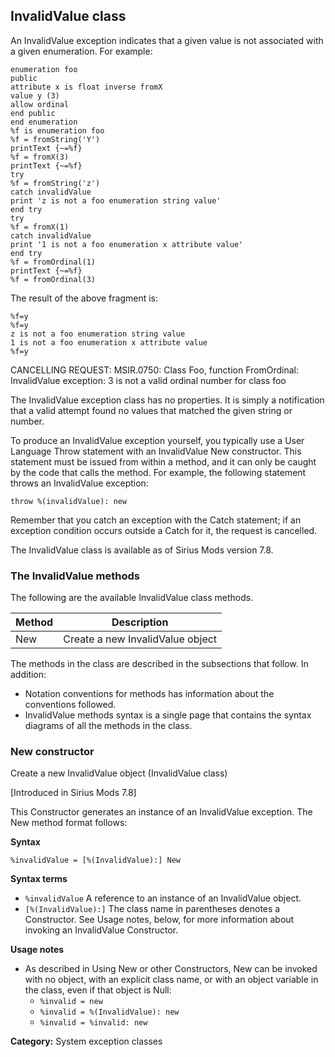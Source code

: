 ## InvalidValue class

An InvalidValue exception indicates that a given value is not associated with a given enumeration. For example:

```
enumeration foo
public
attribute x is float inverse fromX
value y (3)
allow ordinal
end public
end enumeration
%f is enumeration foo
%f = fromString('Y')
printText {~=%f}
%f = fromX(3)
printText {~=%f}
try
%f = fromString('z')
catch invalidValue
print 'z is not a foo enumeration string value'
end try
try
%f = fromX(1)
catch invalidValue
print '1 is not a foo enumeration x attribute value'
end try
%f = fromOrdinal(1)
printText {~=%f}
%f = fromOrdinal(3)
```

The result of the above fragment is:

```
%f=y
%f=y
z is not a foo enumeration string value
1 is not a foo enumeration x attribute value
%f=y
```

CANCELLING REQUEST: MSIR.0750: Class Foo, function FromOrdinal:
InvalidValue exception: 3 is not a valid ordinal number for class foo

The InvalidValue exception class has no properties. It is simply a notification that a valid attempt found no values that matched the given string or number.

To produce an InvalidValue exception yourself, you typically use a User Language Throw statement with an InvalidValue New constructor. This statement must be issued from within a method, and it can only be caught by the code that calls the method. For example, the following statement throws an InvalidValue exception:

```
throw %(invalidValue): new
```

Remember that you catch an exception with the Catch statement; if an exception condition occurs outside a Catch for it, the request is cancelled.

The InvalidValue class is available as of Sirius Mods version 7.8.

### The InvalidValue methods

The following are the available InvalidValue class methods.

| Method | Description |
|---|---|
| New | Create a new InvalidValue object |

The methods in the class are described in the subsections that follow. In addition:

*   Notation conventions for methods has information about the conventions followed.
*   InvalidValue methods syntax is a single page that contains the syntax diagrams of all the methods in the class.

### New constructor

Create a new InvalidValue object (InvalidValue class)

[Introduced in Sirius Mods 7.8]

This Constructor generates an instance of an InvalidValue exception. The New method format follows:

**Syntax**

```
%invalidValue = [%(InvalidValue):] New
```

**Syntax terms**

*   `%invalidValue` A reference to an instance of an InvalidValue object.
*   `[%(InvalidValue):]` The class name in parentheses denotes a Constructor. See Usage notes, below, for more information about invoking an InvalidValue Constructor.

**Usage notes**

*   As described in Using New or other Constructors, New can be invoked with no object, with an explicit class name, or with an object variable in the class, even if that object is Null:
    *   `%invalid = new`
    *   `%invalid = %(InvalidValue): new`
    *   `%invalid = %invalid: new`

**Category:** System exception classes
